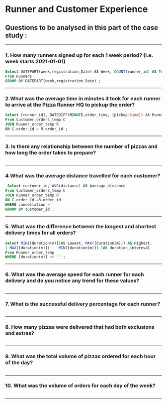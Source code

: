 # Runner and Customer Experience 
## Questions to be analysed in this part of the case study :

***
### 1. How many runners signed up for each 1 week period? (i.e. week starts 2021-01-01)

```sql
Select DATEPART(week,registration_Date) AS Week, COUNT(runner_id) AS Total_runners
From Runners
GROUP BY DATEPART(week,registration_Date) ;
```
***

### 2.What was the average time in minutes it took for each runner to arrive at the Pizza Runner HQ to pickup the order?

``` sql
Select [runner_id], DATEDIFF(MINUTE,order_time, [pickup-time]) AS Runer_pickup
From Customer_orders_temp C
JOIN Runner_order_temp R
ON C.order_id = R.order_id ;
```
***

### 3. Is there any relationship between the number of pizzas and how long the order takes to prepare?

``` sql


```
***


### 4.What was the average distance travelled for each customer?

``` sql
 Select customer_id, AVG(distance) AS Average_distance
From Customer_orders_temp C
JOIN Runner_order_temp R
ON C.order_id =R.order_id
WHERE cancellation =''
GROUP BY customer_id ;

```
***


### 5. What was the difference between the longest and shortest delivery times for all orders?

``` sql
Select MIN([duration(m)])AS Lowest, MAX([duration(m)]) AS Highest,
( MAX([duration(m)]) -  MIN([duration(m)]) )AS duration_intereval
From Runner_order_temp  
WHERE [duration(m)] <> '' ;

````
***


### 6. What was the average speed for each runner for each delivery and do you notice any trend for these values?
```sql

```
***


### 7. What is the successful delivery percentage for each runner?
``` sql

```
***

### 8. How many pizzas were delivered that had both exclusions and extras?
``` sql


```
***

### 9. What was the total volume of pizzas ordered for each hour of the day?
``` sql

```
***

### 10. What was the volume of orders for each day of the week?
``` sql

```
***
